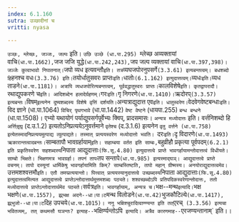 ```yaml
---
index: 6.1.160
sutra: उञ्छादीनां च
vritti: nyasa

---
```

`उञ्छः, म्लेच्छः, जञ्जः, जल्पः` इति। `उछि उञ्छे (धा.पा.295) `म्लेच्छ अव्यक्तायां वाचि` (धा.पा.1662), `जज जजि युद्धे` (धा.पा.242,243), `जप जल्प व्यक्तायां वाचि` (धा.पा.397,398)। जञ्जेः कुत्वाभावो निपातनात्। `जपो व्यध इत्यवन्तौ` इति। तत्र `व्यघजपोरनुपसर्गे` (3.3.61) इत्यबन्तत्वम्। बधशब्दो हि `हनश्च वधः` (3.3.76) इति। `तयोर्धातुसवरः प्राप्तः` इति। `धातोः` (6.1.162) इत्युदात्तत्वम्। `व्यधः` इति। `व्यध ताडने` (धा.पा.1181)। अत्रापि व्यधजपोरित्यबन्तत्वम्, पूर्ववद्धातुस्वरः प्राप्तः। `कालविशेषे` इति। कृतद्वापरादौ। `रथाद्युपकरणे च` इति। आदिशब्देन हलादेर्ग्रहणम्। `गरः` इति। `गृ निगरणे` (धा.पा.1410)। `ऋदोरप्` (3.3.57) इत्यबन्तः। `विषम्` इत्यनेन दूष्यशब्दस्य विशेषे वृत्तिं दर्शयति। `अन्यत्राद्युदात्त एव` इति। धातुस्वरेण। `वेदवेगवेष्टबन्धाः` इति। `विद ज्ञाने (धा.पा.1064) `विचिर् पृथगभावे` (धा.पा.1442) `वेष्ट वेष्टने` (धायपा.255) `बन्ध बन्धने` (धा.पा.1508)। एभ्यो यथायोगं पर्याद्युपसर्गपूर्वेभ्यः क्विप्, प्रादसमासः। `अन्यत्र मध्योदात्तः` इति।
वर्त्तनिशब्दो हि `अर्त्तिसृ़घृ़` (द.उ.1.2) इत्यतोऽनिप्रत्ययेऽनुवर्त्तमाने `वृतेश्च` (द.3.1.6) इत्यनेन `वृतु वर्त्तने (धा.पा.758) इत्येतस्मादनिप्रत्ययमुत्पाद्य व्युत्पाद्यते। तस्मात् प्रत्ययस्वरेण मध्योदात्तो भवति। `दरः` इति। `दृ विदारणे` (धा.पा.1493) ऋकारान्तत्वादबन्तः।
`साम्बतापौ भावग्रर्हायाम्` इति। सहाम्बया वर्तत इति साम्बः, `बहुव्रीहौ प्रकृत्या पूर्वपदम्` (6.2.1) इति प्रकृतिस्वरेण सहशब्दस्य `निपाता आद्युदात्ताः` (फि.सू.4.80) इत्युदात्तत्वे प्राप्ते भावगर्हायामन्तोदात्तत्वं विधीयते। साम्बो भिक्षते। भिक्षणमत्र भावग्रर्हा। तपनं तापः `तप सन्तापे` (धा.पा.985) इत्यस्माद्घञ्। आद्युदात्तत्वे प्राप्ते वचनम्। तापो दस्यूनां धार्मिकेषु भावगर्हायामिति किम्? साम्बस्तिष्टति, तापो महान् ग्रीष्मस्य। अनयोराद्युदात्तत्वमेव।
`उत्तमशश्वत्तमौ` इति। एतौ तमप्प्रत्ययान्तो। पित्त्वात् प्रत्ययस्यानुदात्तत्वे उच्छब्दस्य `निपाता आद्युदात्ताः` (फि.सू.4.80) इत्युदात्तत्वमित्यत आद्युदात्तत्वे प्राप्तेऽन्तोदात्तार्थमुत्तमशब्दः पठ्यते। शश्वच्छब्दोऽपि प्रतिपदिकस्वरेणान्तोदात्तः, ततो मध्योदात्तत्वे प्राप्तेऽन्तोदात्तार्थमेव पठ्यते। `सर्वत्र` इति। भावगर्हायाम्, अन्यत्र च।
`भक्ष--मन्थ` इत्यादि। `भक्ष भक्षणे` (धा.पा.1557), झ्र्भक्ष अदने--धा।पा।ट `मन्थ विलोडने` (धा.पा.42) `भुजकौटिल्ये` (धा.पा.1417), झ्र्भुजो--धा।पा।ट `दिह उपचये` (धा.पा.1015)। ननु भक्षिश्चुरादित्वाण्ण्यन्त इति तत् `एरच्` (3.3.56) इत्यचा भवितव्यम्, तत् कथमसौ घञन्तः? इत्याह--`भक्षिर्ण्यन्तोऽपि` इत्यादि। अत्रैव कारणमाह--`एरजण्यन्तानाम्` इति।।
